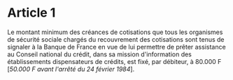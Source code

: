 # Article 1

Le montant minimum des créances de cotisations que tous les organismes de sécurité sociale chargés du recouvrement des cotisations sont tenus de signaler à la Banque de France en vue de lui permettre de prêter assistance au Conseil national du crédit, dans sa mission d'information des établissements dispensateurs de crédits, est fixé, par débiteur, à 80.000 F [*50.000 F avant l'arrêté du 24 février 1984*].
